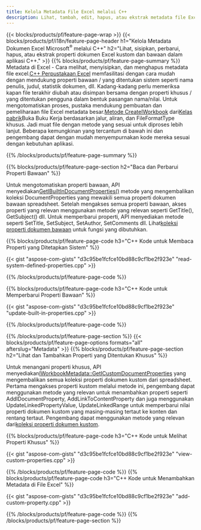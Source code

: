```yaml
---
title: Kelola Metadata File Excel melalui C++
description: Lihat, tambah, edit, hapus, atau ekstrak metadata file Excel menggunakan perpustakaan C++
---
```

{{< blocks/products/pf/feature-page-wrap >}}
{{< blocks/products/pf/i18n/feature-page-header h1="Kelola Metadata Dokumen Excel Microsoft<sup>&reg;</sup> melalui C++" h2="Lihat, sisipkan, perbarui, hapus, atau ekstrak properti dokumen Excel kustom dan bawaan dalam aplikasi C++." >}}
{{% blocks/products/pf/feature-page-summary %}}
 Metadata di Excel - Cara melihat, menyisipkan, dan menghapus metadata file excel.[C++ Perpustakaan Excel](/cells/id/cpp/) memfasilitasi dengan cara mudah dengan mendukung properti bawaan / yang ditentukan sistem seperti nama penulis, judul, statistik dokumen, dll. Kadang-kadang perlu memeriksa kapan file terakhir diubah atau disimpan bersama dengan properti khusus / yang ditentukan pengguna dalam bentuk pasangan nama/nilai. Untuk mengotomatiskan proses, pustaka mendukung pembuatan dan pemeliharaan file Excel metadata besar.[Metode CreateIWorkbook](https://reference.aspose.com/cells/cpp/class/aspose.cells.factory#a93f7282b976d2a001d44198dedaceee8) dari[Kelas pabrik](https://reference.aspose.com/cells/cpp/class/aspose.cells.factory)Buka Buku Kerja berdasarkan jalur, aliran, dan FileFormatType khusus. Jadi muat file dengan metode yang sesuai untuk diproses lebih lanjut. Beberapa kemungkinan yang tercantum di bawah ini dan pengembang dapat dengan mudah menyempurnakan kode mereka sesuai dengan kebutuhan aplikasi.
 
{{% /blocks/products/pf/feature-page-summary %}}

{{% blocks/products/pf/feature-page-section h2="Baca dan Perbarui Properti Bawaan" %}}

 Untuk mengotomatiskan properti bawaan, API menyediakan[GetIBuiltInDocumentProperties()](https://reference.aspose.com/cells/cpp/class/aspose.cells.metadata.i_workbook_metadata) metode yang mengembalikan koleksi DocumentProperties yang mewakili semua properti dokumen bawaan spreadsheet. Setelah mengakses semua properti bawaan, akses properti yang relevan menggunakan metode yang relevan seperti GetTitle(), GetSubject() dll. Untuk memperbarui properti, API menyediakan metode seperti SetTitle, SetSubject, SetAuthor, SetComments dll. Lihat[koleksi properti dokumen bawaan](https://reference.aspose.com/cells/cpp/class/aspose.cells.properties.i_built_in_document_property_collection) untuk fungsi yang dibutuhkan.

{{% blocks/products/pf/feature-page-code h3="C++ Kode untuk Membaca Properti yang Ditetapkan Sistem" %}}

{{< gist "aspose-com-gists" "d3c95be1fcfce10bd88c9cf1be2f923e" "read-system-defined-properties.cpp" >}}

{{% /blocks/products/pf/feature-page-code %}}

{{% blocks/products/pf/feature-page-code h3="C++ Kode untuk Memperbarui Properti Bawaan" %}}

{{< gist "aspose-com-gists" "d3c95be1fcfce10bd88c9cf1be2f923e" "update-built-in-properties.cpp" >}}

{{% /blocks/products/pf/feature-page-code %}}


{{% /blocks/products/pf/feature-page-section %}}
{{< blocks/products/pf/feature-page-options formats="all" afterslug="Metadata" >}}
{{% blocks/products/pf/feature-page-section h2="Lihat dan Tambahkan Properti yang Ditentukan Khusus" %}}

Untuk menangani properti khusus, API menyediakan[IWorkbookMetadata::GetICustomDocumentProperties](https://reference.aspose.com/cells/cpp/class/aspose.cells.metadata.i_workbook_metadata#a69f0226813ce18c03ebc13b8ca691e79) yang mengembalikan semua koleksi properti dokumen kustom dari spreadsheet. Pertama mengakses properti kustom melalui metode ini, pengembang dapat menggunakan metode yang relevan untuk menambahkan properti seperti AddIDocumentProperty, AddLinkToContentProperty dan juga menggunakan UpdateLinkedPropertyValue, UpdateLinkedRange untuk memperbarui nilai properti dokumen kustom yang masing-masing tertaut ke konten dan rentang tertaut. Pengembang dapat menggunakan metode yang relevan dari[koleksi properti dokumen kustom](https://reference.aspose.com/cells/cpp/class/aspose.cells.properties.i_custom_document_property_collection).

{{% blocks/products/pf/feature-page-code h3="C++ Kode untuk Melihat Properti Khusus" %}}

{{< gist "aspose-com-gists" "d3c95be1fcfce10bd88c9cf1be2f923e" "view-custom-properties.cpp" >}}

{{% /blocks/products/pf/feature-page-code %}}
{{% blocks/products/pf/feature-page-code h3="C++ Kode untuk Menambahkan Metadata di File Excel" %}}

{{< gist "aspose-com-gists" "d3c95be1fcfce10bd88c9cf1be2f923e" "add-custom-property.cpp" >}}

{{% /blocks/products/pf/feature-page-code %}}
{{% /blocks/products/pf/feature-page-section %}}
